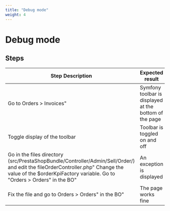 ```yaml
---
title: "Debug mode"
weight: 4
---
```


# Debug mode
## Steps
| Step Description | Expected result |
| ----- | ----- |
| Go to Orders > Invoices" | Symfony toolbar is displayed at the bottom of the page |
| Toggle display of the toolbar | Toolbar is toggled on and off |
| Go in the files directory   (src/PrestaShopBundle/Controller/Admin/Sell/Order/) and edit the fileOrderController.php" Change the value of the $orderKpiFactory variable. Go to "Orders > Orders" in the BO" | An exception is displayed |
| Fix the file and go to Orders > Orders" in the BO" | The page works fine |
